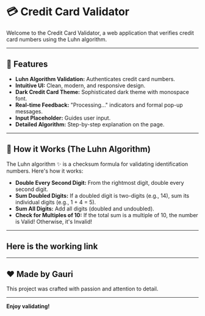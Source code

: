 # **💳 Credit Card Validator**

Welcome to the Credit Card Validator, a web application that verifies credit card numbers using the Luhn algorithm.

---

## **🌟 Features**

- **Luhn Algorithm Validation:** Authenticates credit card numbers.
- **Intuitive UI:** Clean, modern, and responsive design.
- **Dark Credit Card Theme:** Sophisticated dark theme with monospace font.
- **Real-time Feedback:** "Processing..." indicators and formal pop-up messages.
- **Input Placeholder:** Guides user input.
- **Detailed Algorithm:** Step-by-step explanation on the page.

---

## **🧠 How it Works (The Luhn Algorithm)**

The Luhn algorithm ✨ is a checksum formula for validating identification numbers. Here's how it works:

- **Double Every Second Digit:** From the rightmost digit, double every second digit.
- **Sum Doubled Digits:** If a doubled digit is two-digits (e.g., 14), sum its individual digits (e.g., 1 + 4 = 5).
- **Sum All Digits:** Add all digits (doubled and undoubled).
- **Check for Multiples of 10:** If the total sum is a multiple of 10, the number is Valid! Otherwise, it's Invalid!

---

## **Here is the working link** 

---

## **❤️ Made by Gauri**

This project was crafted with passion and attention to detail.

---

**Enjoy validating!**